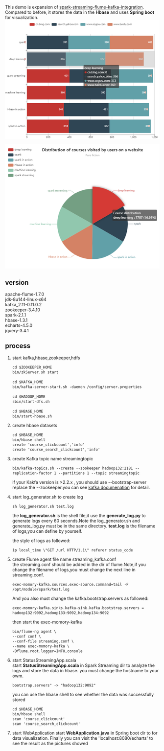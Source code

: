This demo is expansion of [spark-streaming-flume-kafka-integration](https://github.com/XiaoQQin/spark_streaming-flume-kafka-integration).
Compared to before, it stores the data in the **Hbase** and uses **Spring boot** for visualization.  
![p_1](../pictures/website_traffic_2.PNG#pic_center)  

![p_2](../pictures/website_traffic_3.png#pic_center)

## version
apache-flume-1.7.0  
jdk-8u144-linux-x64  
kafka_2.11-0.11.0.2  
zookeeper-3.4.10  
spark-2.1.1  
hbase-1.3.1  
echarts-4.5.0  
jquery-3.4.1

## process
1. start kafka,hbase,zookeeper,hdfs
   ```
   cd $ZOOKEEPER_HOME
   bin/zkServer.sh start
   
   cd $KAFKA_HOME
   bin/kafka-server-start.sh -daemon /config/server.properties
   
   cd $HADOOP_HOME
   sbin/start-dfs.sh
   
   cd $HBASE_HOME
   bin/start-hbase.sh
   ```
2. create hbase datasets
   ```
   cd $HBASE_HOME
   bin/hbase shell
   create 'course_clickcount','info'
   create 'course_search_clickcount','info'
   ```
3. create Kafka topic name streamingtopic
   ```
   bin/kafka-topics.sh --create --zookeeper hadoop132:2181 --replication-factor 1 --partitions 1 --topic streamingtopic
   ```
   if your Kakfa version is >2.2.x , you should use --bootstrap-server replace the --zookeeper.you can see [kafka documenation](http://kafka.apache.org/documentation/) for detail.
  
  
4. start log_generator.sh  to create log
   ```
   sh log_generator.sh test.log
   ```
   the **log_generator.sh** is the shell file,it use the **generate_log.py** to  generate logs every 60 seconds.Note the log_generator.sh
   and generate_log.py must be in the same directory. **test.log** is the filename of logs,you can define by yourself.    
   
   the style of logs as followed:  
   ```
   ip local_time \"GET /url HTTP/1.1\" referer status_code
   ```
5. create Flume agent file name streaming_kafka.conf  
   the streaming.conf should be added in the dir of flume.Note,if you change the filename of logs,you must change the next line in  streaming.conf.  
     ```
     exec-momory-kafka.sources.exec-source.command=tail -F /opt/module/spark/test.log
     ```
    And you also must change the kafka.bootstrap.servers as followed:
    ```
    exec-momory-kafka.sinks.kafka-sink.kafka.bootstrap.servers = hadoop132:9092,hadoop133:9092,hadoop134:9092
    ```
    then start the exec-momory-kafka
    ```
    bin/flume-ng agent \
    --conf conf \
    --conf-file streaming.conf \
    --name exec-momory-kafka \
    -Dflume.root.logger=INFO,console
    ```
 6. start StatusStreamingApp.scala   
    start **StatusStreamingApp.scala** in Spark Streaming dir to analyze the logs and store the data in hbase.  you must change the hostname to your owm. 
    ```
    bootstrap.servers" -> "hadoop132:9092"
    ```
    you can use the hbase shell to see whether the data was successfully stored
    ```
    cd $HBASE_HOME
    bin/hbase shell
    scan 'course_clickcount'
    scan 'course_search_clickcount'
    ```
 7. start WebApplication 
    start **WebApplication.java** in Spring boot dir to for data visualization.
    Finally you can visit the 'localhost:8080/echarts' to see the result as the pictures showed
